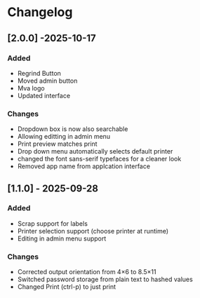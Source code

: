 # Changelog

## [2.0.0] -2025-10-17
### Added
- Regrind Button
- Moved admin button
- Mva logo
- Updated interface 

### Changes
- Dropdown box is now also searchable
- Allowing editting in admin menu
- Print preview matches print
- Drop down menu automatically selects default printer
- changed the font sans-serif typefaces for a cleaner look
- Removed app name from applcation interface

## [1.1.0] - 2025-09-28
### Added
- Scrap support for labels
- Printer selection support (choose printer at runtime)
- Editing in admin menu support

### Changes
- Corrected output orientation from 4×6 to 8.5×11
- Switched password storage from plain text to hashed values
- Changed Print (ctrl-p) to just print